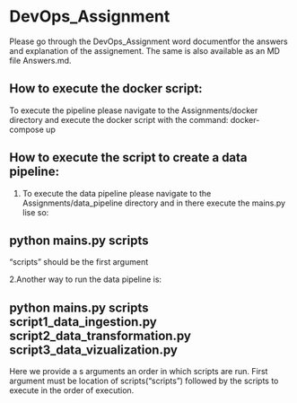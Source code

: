 # DevOps_Assignment
Please go through the DevOps_Assignment word documentfor the answers and explanation of the assignement.
The same is also available as an MD file Answers.md.

How to execute the docker script:
--------------------------------
To execute the pipeline please navigate to the Assignments/docker directory and execute the docker script with the command: 
    docker-compose up
    
How to execute the script to create a data pipeline:
----------------------------------------------------
1. To execute the data pipeline please navigate to the Assignments/data_pipeline directory and in there execute the mains.py lise so:

  python mains.py scripts
  --
“scripts” should be the first argument
    

2.Another way to run the data pipeline is:

python mains.py scripts script1_data_ingestion.py script2_data_transformation.py script3_data_vizualization.py   
-- 
 Here we provide a s arguments an order in which scripts are run.
First  argument must be  location of scripts(“scripts”) followed by the scripts to execute in the order of execution.


